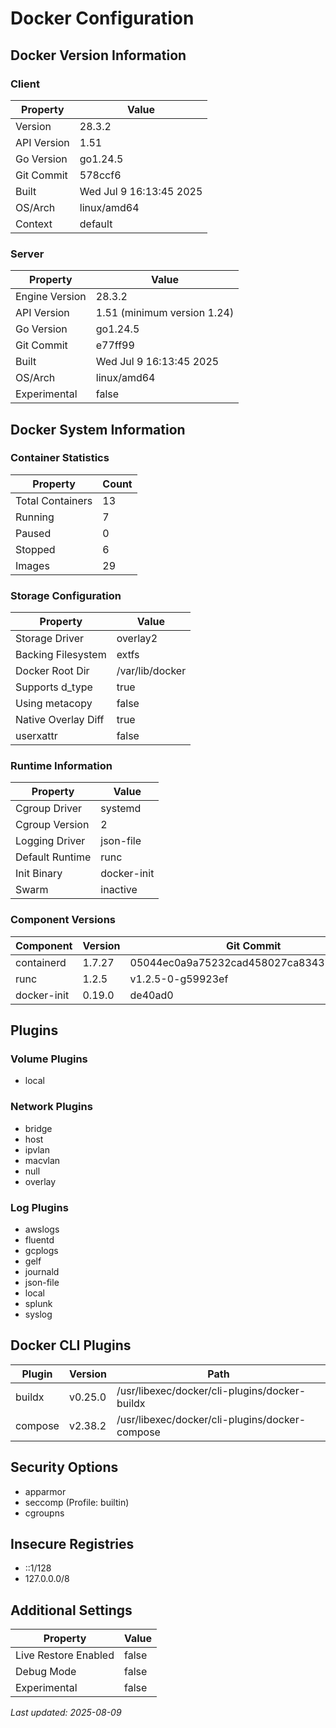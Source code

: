 # Docker Configuration

## Docker Version Information

### Client

| Property | Value |
|----------|-------|
| Version | 28.3.2 |
| API Version | 1.51 |
| Go Version | go1.24.5 |
| Git Commit | 578ccf6 |
| Built | Wed Jul 9 16:13:45 2025 |
| OS/Arch | linux/amd64 |
| Context | default |

### Server

| Property | Value |
|----------|-------|
| Engine Version | 28.3.2 |
| API Version | 1.51 (minimum version 1.24) |
| Go Version | go1.24.5 |
| Git Commit | e77ff99 |
| Built | Wed Jul 9 16:13:45 2025 |
| OS/Arch | linux/amd64 |
| Experimental | false |

## Docker System Information

### Container Statistics

| Property | Count |
|----------|-------|
| Total Containers | 13 |
| Running | 7 |
| Paused | 0 |
| Stopped | 6 |
| Images | 29 |

### Storage Configuration

| Property | Value |
|----------|-------|
| Storage Driver | overlay2 |
| Backing Filesystem | extfs |
| Docker Root Dir | /var/lib/docker |
| Supports d_type | true |
| Using metacopy | false |
| Native Overlay Diff | true |
| userxattr | false |

### Runtime Information

| Property | Value |
|----------|-------|
| Cgroup Driver | systemd |
| Cgroup Version | 2 |
| Logging Driver | json-file |
| Default Runtime | runc |
| Init Binary | docker-init |
| Swarm | inactive |

### Component Versions

| Component | Version | Git Commit |
|-----------|---------|------------|
| containerd | 1.7.27 | 05044ec0a9a75232cad458027ca83437aae3f4da |
| runc | 1.2.5 | v1.2.5-0-g59923ef |
| docker-init | 0.19.0 | de40ad0 |

## Plugins

### Volume Plugins
- local

### Network Plugins
- bridge
- host
- ipvlan
- macvlan
- null
- overlay

### Log Plugins
- awslogs
- fluentd
- gcplogs
- gelf
- journald
- json-file
- local
- splunk
- syslog

## Docker CLI Plugins

| Plugin | Version | Path |
|--------|---------|------|
| buildx | v0.25.0 | /usr/libexec/docker/cli-plugins/docker-buildx |
| compose | v2.38.2 | /usr/libexec/docker/cli-plugins/docker-compose |

## Security Options

- apparmor
- seccomp (Profile: builtin)
- cgroupns

## Insecure Registries

- ::1/128
- 127.0.0.0/8

## Additional Settings

| Property | Value |
|----------|-------|
| Live Restore Enabled | false |
| Debug Mode | false |
| Experimental | false |

*Last updated: 2025-08-09*
